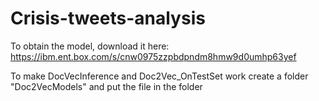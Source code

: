 # Crisis-tweets-analysis

To obtain the model, download it here: https://ibm.ent.box.com/s/cnw0975zzpbdpndm8hmw9d0umhp63yef

To make DocVecInference and Doc2Vec_OnTestSet work create a folder "Doc2VecModels" and put the file in the folder
